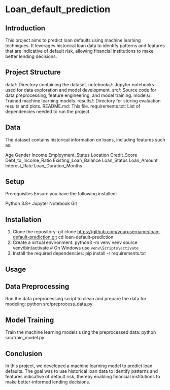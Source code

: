 # Loan_default_prediction
## Introduction
This project aims to predict loan defaults using machine learning techniques. It leverages historical loan data to identify patterns and features that are indicative of default risk, allowing financial institutions to make better lending decisions.

## Project Structure
data/: Directory containing the dataset.
notebooks/: Jupyter notebooks used for data exploration and model development.
src/: Source code for data preprocessing, feature engineering, and model training.
models/: Trained machine learning models.
results/: Directory for storing evaluation results and plots.
README.md: This file.
requirements.txt: List of dependencies needed to run the project.
## Data
The dataset contains historical information on loans, including features such as:

Age
Gender
Income
Employment_Status
Location
Credit_Score
Debt_to_Income_Ratio
Existing_Loan_Balance
Loan_Status
Loan_Amount
Interest_Rate
Loan_Duration_Months
## Setup
Prerequisites
Ensure you have the following installed:

Python 3.8+
Jupyter Notebook
Git
## Installation
1. Clone the repository:
git clone https://github.com/yourusername/loan-default-prediction.git
cd loan-default-prediction
2. Create a virtual environment:
python3 -m venv venv
source venv/bin/activate  # On Windows use `venv\Scripts\activate`
3. Install the required dependencies:
pip install -r requirements.txt
## Usage
## Data Preprocessing
Run the data preprocessing script to clean and prepare the data for modeling:
python src/preprocess_data.py
## Model Training
Train the machine learning models using the preprocessed data:
python src/train_model.py
## Conclusion
In this project, we developed a machine learning model to predict loan defaults. The goal was to use historical loan data to identify patterns and features indicative of default risk, thereby enabling financial institutions to make better-informed lending decisions.
